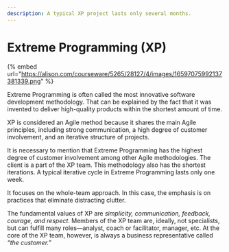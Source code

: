```yaml
---
description: A typical XP project lasts only several months.
---
```


# Extreme Programming (XP)

{% embed url="https://alison.com/courseware/5265/28127/4/images/16597075992137381339.png" %}

Extreme Programming is often called the most innovative software development methodology. That can be explained by the fact that it was invented to deliver high-quality products within the shortest amount of time.

XP is considered an Agile method because it shares the main Agile principles, including strong communication, a high degree of customer involvement, and an iterative structure of projects.

It is necessary to mention that Extreme Programming has the highest degree of customer involvement among other Agile methodologies. The client is a part of the XP team. This methodology also has the shortest iterations. A typical iterative cycle in Extreme Programming lasts only one week.

It focuses on the whole-team approach. In this case, the emphasis is on practices that eliminate distracting clutter.

The fundamental values of XP are _simplicity, communication, feedback, courage, and respect_. Members of the XP team are, ideally, not specialists, but can fulfill many roles—analyst, coach or facilitator, manager, etc. At the core of the XP team, however, is always a business representative called _“the customer.”_&#x20;
